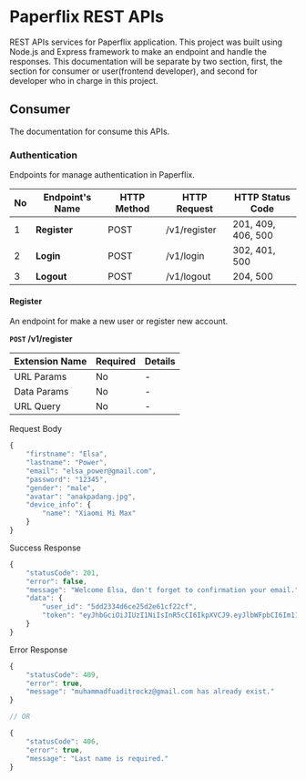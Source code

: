 # Paperflix REST APIs
REST APIs services for Paperflix application. This project was built using Node.js and Express framework to make an endpoint and handle the responses. This documentation will be separate by two section, first, the section for consumer or user(frontend developer), and second for developer who in charge in this project.

## Consumer
The documentation for consume this APIs.

### Authentication
Endpoints for manage authentication in Paperflix.

No | Endpoint's Name | HTTP Method | HTTP Request | HTTP Status Code
---|-----------------|-------------|--------------|-----------------
1 | **Register** | POST | /v1/register | 201, 409, 406, 500
2 | **Login** | POST | /v1/login | 302, 401, 500
3 | **Logout** | POST | /v1/logout | 204, 500

#### Register

An endpoint for make a new user or register new account.

**`POST` /v1/register**

Extension Name | Required | Details
---------------|----------|--------
URL Params | No | -
Data Params | No | -
URL Query | No | -

Request Body
```javascript
{
    "firstname": "Elsa",
    "lastname": "Power",
	"email": "elsa_power@gmail.com",
	"password": "12345",
	"gender": "male",
	"avatar": "anakpadang.jpg",
	"device_info": {
		"name": "Xiaomi Mi Max"
	}
}
```

Success Response
```javascript
{
    "statusCode": 201,
    "error": false,
    "message": "Welcome Elsa, don't forget to confirmation your email.",
    "data": {
        "user_id": "5dd2334d6ce25d2e61cf22cf",
        "token": "eyJhbGciOiJIUzI1NiIsInR5cCI6IkpXVCJ9.eyJlbWFpbCI6Im11aGFtbWFkZnVhZGl0QGdtYWlsLmNvbSIsInVzZXJJZCI6IjVkZDIzMzRkNmNlMjVkMmU2MWNmMjJjZiIsImlhdCI6MTU3NDA1Njc4MSwiZXhwIjoxNTc0MDY3NTgxfQ.4b2YQE8VJ09eBuSIdkce5d6tEkf6H9yw3CNT3VGkXuM"
    }
}
```

Error Response
```javascript
{
    "statusCode": 409,
    "error": true,
    "message": "muhammadfuaditrockz@gmail.com has already exist."
}

// OR

{
    "statusCode": 406,
    "error": true,
    "message": "Last name is required."
}
```